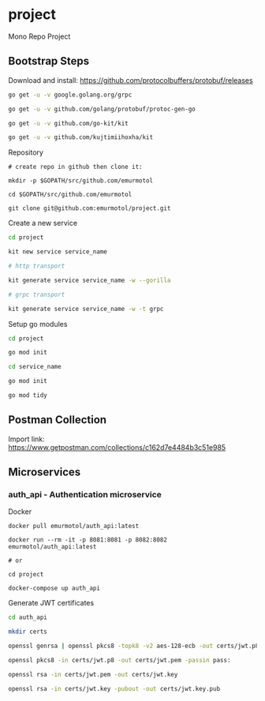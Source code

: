 # project

Mono Repo Project

## Bootstrap Steps

Download and install: https://github.com/protocolbuffers/protobuf/releases

```bash
go get -u -v google.golang.org/grpc

go get -u -v github.com/golang/protobuf/protoc-gen-go

go get -u -v github.com/go-kit/kit

go get -u -v github.com/kujtimiihoxha/kit
```

Repository

```
# create repo in github then clone it:

mkdir -p $GOPATH/src/github.com/emurmotol

cd $GOPATH/src/github.com/emurmotol

git clone git@github.com:emurmotol/project.git
```

Create a new service

```bash
cd project

kit new service service_name

# http transport

kit generate service service_name -w --gorilla

# grpc transport

kit generate service service_name -w -t grpc
```

Setup go modules

```bash
cd project

go mod init

cd service_name

go mod init

go mod tidy
```

## Postman Collection

Import link: https://www.getpostman.com/collections/c162d7e4484b3c51e985

## Microservices

### auth_api - Authentication microservice

Docker

```
docker pull emurmotol/auth_api:latest

docker run --rm -it -p 8081:8081 -p 8082:8082 emurmotol/auth_api:latest

# or

cd project

docker-compose up auth_api
```

Generate JWT certificates

```bash
cd auth_api

mkdir certs

openssl genrsa | openssl pkcs8 -topk8 -v2 aes-128-ecb -out certs/jwt.p8 -passout pass:

openssl pkcs8 -in certs/jwt.p8 -out certs/jwt.pem -passin pass:

openssl rsa -in certs/jwt.pem -out certs/jwt.key

openssl rsa -in certs/jwt.key -pubout -out certs/jwt.key.pub
```

